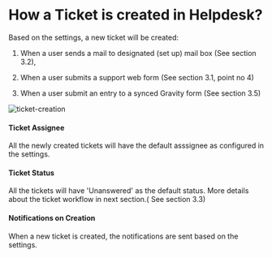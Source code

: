 
# How a Ticket is created in Helpdesk?

Based on the settings, a new ticket will be created:
1. When a user sends a mail to designated (set up) mail box (See section 3.2),

2. When a user submits a support web form (See section 3.1, point no 4)

3. When a user submit an entry to a synced Gravity form (See section 3.5)

![ticket-creation](https://cloud.githubusercontent.com/assets/9676513/6509592/5308dde6-c386-11e4-9539-2498934fa531.jpg)


#### Ticket Assignee
All the newly created tickets will have the default asssignee as configured in the settings.

#### Ticket Status
All the tickets will have 'Unanswered' as the default status. More details about the ticket workflow in next section.( See section 3.3)

#### Notifications on Creation
When a new ticket is created, the notifications are sent based on the settings.

